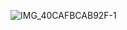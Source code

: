 ![IMG_40CAFBCAB92F-1](https://github.com/gleysonmg/nubank_ui/assets/25444017/51e26aaa-f04f-4aaa-b8c3-949017492937)

